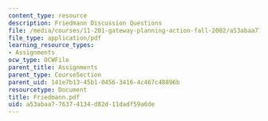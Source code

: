```yaml
---
content_type: resource
description: Friedmann Discussion Questions
file: /media/courses/11-201-gateway-planning-action-fall-2002/a53abaa776374134d82d11dadf59a6de_Friedmann.pdf
file_type: application/pdf
learning_resource_types:
- Assignments
ocw_type: OCWFile
parent_title: Assignments
parent_type: CourseSection
parent_uid: 141e7b13-45b1-0456-3416-4c467c48896b
resourcetype: Document
title: Friedmann.pdf
uid: a53abaa7-7637-4134-d82d-11dadf59a6de
---
```

